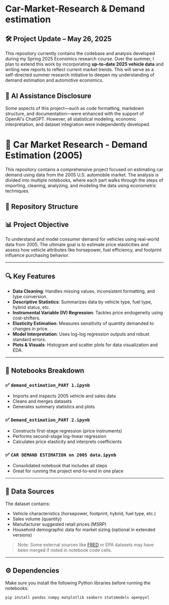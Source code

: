 # Car-Market-Research & Demand estimation
## 🛠️ Project Update – May 26, 2025

This repository currently contains the codebase and analysis developed during my Spring 2025 Economics research course. Over the summer, I plan to extend this work by incorporating **up-to-date 2025 vehicle data** and writing new reports to reflect current market trends. This will serve as a self-directed summer research initiative to deepen my understanding of demand estimation and automotive economics.

## 🤖 AI Assistance Disclosure
Some aspects of this project—such as code formatting, markdown structure, and documentation—were enhanced with the support of OpenAI's ChatGPT. However, all statistical modeling, economic interpretation, and dataset integration were independently developed.
# 🚗 Car Market Research - Demand Estimation (2005)

This repository contains a comprehensive project focused on estimating car demand using data from the 2005 U.S. automobile market. The analysis is divided into multiple notebooks, where each part walks through the steps of importing, cleaning, analyzing, and modeling the data using econometric techniques.

## 📂 Repository Structure


## 📊 Project Objective

To understand and model consumer demand for vehicles using real-world data from 2005. The ultimate goal is to estimate price elasticities and assess how vehicle attributes like horsepower, fuel efficiency, and footprint influence purchasing behavior.

---

## 🔍 Key Features

- **Data Cleaning**: Handles missing values, inconsistent formatting, and type conversion.
- **Descriptive Statistics**: Summarizes data by vehicle type, fuel type, hybrid status, etc.
- **Instrumental Variable (IV) Regression**: Tackles price endogeneity using cost-shifters.
- **Elasticity Estimation**: Measures sensitivity of quantity demanded to changes in price.
- **Model Interpretation**: Uses log-log regression outputs and robust standard errors.
- **Plots & Visuals**: Histogram and scatter plots for data visualization and EDA.

---

## 📘 Notebooks Breakdown

### ✅ `demand_estimation_PART 1.ipynb`
- Imports and inspects 2005 vehicle and sales data
- Cleans and merges datasets
- Generates summary statistics and plots

### ✅ `Demand_estimation_PART 2.ipynb`
- Constructs first-stage regression (price instruments)
- Performs second-stage log-linear regression
- Calculates price elasticity and interprets coefficients

### ✅ `CAR DEMAND ESTIMATION on 2005 data.ipynb`
- Consolidated notebook that includes all steps
- Great for running the project end-to-end in one place

---

## 📁 Data Sources

The dataset contains:
- Vehicle characteristics (horsepower, footprint, hybrid, fuel type, etc.)
- Sales volume (quantity)
- Manufacturer suggested retail prices (MSRP)
- Household demographic data for market sizing (optional in extended versions)

> Note: Some external sources like [FRED](https://fred.stlouisfed.org/) or EPA datasets may have been merged if noted in notebook code cells.

---

## ⚙️ Dependencies

Make sure you install the following Python libraries before running the notebooks:

```bash
pip install pandas numpy matplotlib seaborn statsmodels openpyxl
